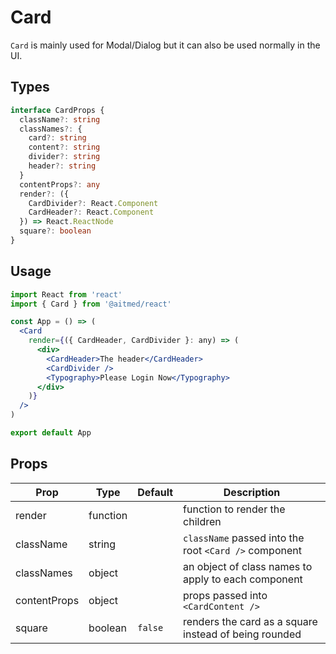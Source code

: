 # Card

`Card` is mainly used for Modal/Dialog but it can also be used normally in the UI.

## Types

```ts
interface CardProps {
  className?: string
  classNames?: {
    card?: string
    content?: string
    divider?: string
    header?: string
  }
  contentProps?: any
  render?: ({
    CardDivider?: React.Component
    CardHeader?: React.Component
  }) => React.ReactNode
  square?: boolean
}
```

## Usage

```jsx
import React from 'react'
import { Card } from '@aitmed/react'

const App = () => (
  <Card
    render={({ CardHeader, CardDivider }: any) => (
      <div>
        <CardHeader>The header</CardHeader>
        <CardDivider />
        <Typography>Please Login Now</Typography>
      </div>
    )}
  />
)

export default App
```

## Props



| Prop         | Type     | Default | Description                                           |
| ------------ | -------- | ------- | ----------------------------------------------------- |
| render       | function |         | function to render the children                       |
| className    | string   |         | `className` passed into the root `<Card />` component |
| classNames   | object   |         | an object of class names to apply to each component   |
| contentProps | object   |         | props passed into `<CardContent />`                   |
| square       | boolean  | `false` | renders the card as a square instead of being rounded |
